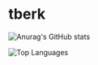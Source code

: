 # tberk

![Anurag's GitHub stats](https://github-readme-stats.vercel.app/api?username=tberk-s&show_icons=true&theme=dark)

![Top Languages](https://github-readme-stats.vercel.app/api/top-langs/?username=tberk-s)
